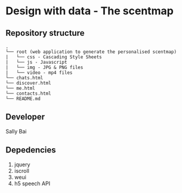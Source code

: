 # Design with data - The scentmap


## Repository structure
```
.
└── root (web application to generate the personalised scentmap)
|	└── css - Cascading Style Sheets
|	└── js - Javascript
|	└── img - JPG & PNG files
|	└── video - mp4 files
└── chats.html
└── discover.html
└── me.html
└── contacts.html
└── README.md

```

## Developer
Sally Bai


## Depedencies
1. jquery
2. iscroll
3. weui
4. h5 speech API


